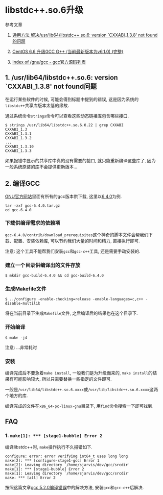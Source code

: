 # libstdc++.so.6升级

参考文章

1. [ 通用方法 解决/usr/lib64/libstdc++.so.6: version `CXXABI_1.3.8' not found的问题](http://blog.csdn.net/u012811841/article/details/77854581)

2. [CentOS 6.6 升级GCC G++ (当前最新版本为v6.1.0) (完整)](http://www.cnblogs.com/lzpong/p/5755678.html)

3. [Index of /gnu/gcc - gcc官方源码列表](http://ftp.gnu.org/gnu/gcc/)

## 1. /usr/lib64/libstdc++.so.6: version `CXXABI_1.3.8' not found问题

在运行某些软件的时候, 可能会得到标题中提到的错误, 这是因为系统的`libstdc++`共享库版本太低的缘故.

通过系统命令`strings`命令可以查看这些动态链接库包含哪些接口.

```
$ strings /usr/lib64/libstdc++.so.6.0.22 | grep CXXABI
CXXABI_1.3
CXXABI_1.3.1
CXXABI_1.3.2
...
CXXABI_1.3.10
CXXABI_1.3.3
```

如果报错中显示的共享库中真的没有需要的接口, 就只能重新编译这些库了, 因为一般系统原装的库不会提供更新版本...

## 2. 编译GCC

[GNU官方网站](http://ftp.gnu.org/gnu/gcc)里面有所有的gcc版本供下载, 这里以[6.4.0](http://ftp.gnu.org/gnu/gcc/gcc-6.4.0/gcc-6.4.0.tar.gz)为例.

```
tar -zxf gcc-6.4.0.tar.gz
cd gcc-6.4.0
```

### 下载供编译需求的依赖项

`gcc-6.4.0/contrib/download_prerequisites`这个神奇的脚本文件会帮我们下载、配置、安装依赖库, 可以节约我们大量的时间和精力, 直接执行即可.

注意: 这个工具不能帮我们安装`gcc`和`gcc-c++`工具, 还是需要手动安装的.

### 建立一个目录供编译出的文件存放

```
$ mkdir gcc-build-6.4.0 && cd gcc-build-6.4.0
```

### 生成Makefile文件

```
$ ../configure -enable-checking=release -enable-languages=c,c++ -disable-multilib
```

将在当前目录下生成`Makefile`文件, 之后编译后的结果也在这个目录下.

### 开始编译

```
$ make -j4
```

注意: ...非常耗时

### 安装

编译完成后不要急着`make install`, 一般我们是为升级而来的, `make install`的结果有可能影响较大, 所以只需要替换一些指定的文件即可.

一般是`/usr/lib64/libstdc++.so.6.xxxx`或`/usr/lib/libstdc++.so.6.xxxx`这两个地方的库.

编译完成的文件在`x86_64-pc-linux-gnu`目录下, 用`find`命令搜索一下即可找到.

## FAQ

### 1. `make[1]: *** [stage1-bubble] Error 2`

编译libstdc++时, `make`操作执行不久报错如下.

```
configure: error: error verifying int64_t uses long long
make[2]: *** [configure-stage1-gcc] Error 1
make[2]: Leaving directory `/home/sjarvis/dev/gcc/srcdir'
make[1]: *** [stage1-bubble] Error 2
make[1]: Leaving directory `/home/sjarvis/dev/gcc/srcdir'
make: *** [all] Error 2
```

按照这篇文章[gcc 5.2.0编译错误](http://blog.csdn.net/u012509728/article/details/49923995)中的解决方法, 安装`gcc`和`gcc-c++`后解决.